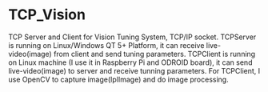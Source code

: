 # TCP_Vision
TCP Server and Client for Vision Tuning System, TCP/IP socket. 
TCPServer is running on Linux/Windows QT 5+ Platform, it can receive live-video(image) from client and send tuning parameters.
TCPClient is running on Linux machine (I use it in Raspberry Pi and ODROID board), it can send live-video(image) to server and receive tunning parameters.
For TCPClient, I use OpenCV to capture image(IplImage) and do image processing.
